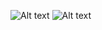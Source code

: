 ![Alt text](http://i.imgur.com/OyGpOZa.jpg "Screen 1")
![Alt text](http://i.imgur.com/Ttxt8zB.jpg "Screen 2")